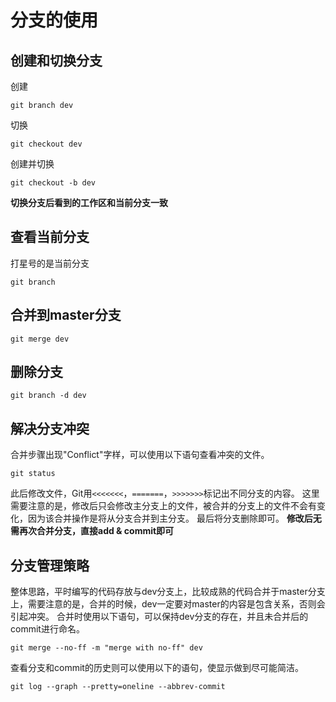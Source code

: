 # 分支的使用

## 创建和切换分支
创建
```
git branch dev
```
切换
```
git checkout dev
```
创建并切换
```
git checkout -b dev
```
**切换分支后看到的工作区和当前分支一致**

## 查看当前分支
打星号的是当前分支
```
git branch
```

## 合并到master分支
```
git merge dev
```

## 删除分支
```
git branch -d dev
```

## 解决分支冲突
合并步骤出现"Conflict"字样，可以使用以下语句查看冲突的文件。
```
git status
```
此后修改文件，Git用`<<<<<<<`，`=======`，`>>>>>>>`标记出不同分支的内容。
这里需要注意的是，修改后只会修改主分支上的文件，被合并的分支上的文件不会有变化，因为该合并操作是将从分支合并到主分支。
最后将分支删除即可。
**修改后无需再次合并分支，直接add & commit即可**

## 分支管理策略
整体思路，平时编写的代码存放与dev分支上，比较成熟的代码合并于master分支上，需要注意的是，合并的时候，dev一定要对master的内容是包含关系，否则会引起冲突。
合并时使用以下语句，可以保持dev分支的存在，并且未合并后的commit进行命名。
```
git merge --no-ff -m "merge with no-ff" dev
```
查看分支和commit的历史则可以使用以下的语句，使显示做到尽可能简洁。
```
git log --graph --pretty=oneline --abbrev-commit
```
